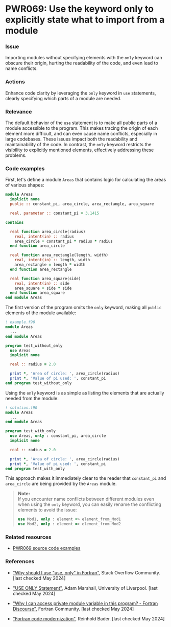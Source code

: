 # PWR069: Use the keyword only to explicitly state what to import from a module

### Issue

Importing modules without specifying elements with the `only` keyword can
obscure their origin, hurting the readability of the code, and even lead to
name conflicts.

### Actions

Enhance code clarity by leveraging the `only` keyword in `use` statements,
clearly specifying which parts of a module are needed.

### Relevance

The default behavior of the `use` statement is to make all public parts of a
module accessible to the program. This makes tracing the origin of each element
more difficult, and can even cause name conflicts, especially in large
codebases. These issues impact both the readability and maintainability of the
code. In contrast, the `only` keyword restricts the visibility to explicitly
mentioned elements, effectively addressing these problems.

### Code examples

First, let's define a module `Areas` that contains logic for calculating the
areas of various shapes:

```f90
module Areas
  implicit none
  public :: constant_pi, area_circle, area_rectangle, area_square

  real, parameter :: constant_pi = 3.1415

contains

  real function area_circle(radius)
    real, intent(in) :: radius
    area_circle = constant_pi * radius * radius
  end function area_circle

  real function area_rectangle(length, width)
    real, intent(in) :: length, width
    area_rectangle = length * width
  end function area_rectangle

  real function area_square(side)
    real, intent(in) :: side
    area_square = side * side
  end function area_square
end module Areas
```

The first version of the program omits the `only` keyword, making all `public`
elements of the module available:

```f90
! example.f90
module Areas
  ...
end module Areas

program test_without_only
  use Areas
  implicit none

  real :: radius = 2.0

  print *, 'Area of circle: ', area_circle(radius)
  print *, 'Value of pi used: ', constant_pi
end program test_without_only
```

Using the `only` keyword is as simple as listing the elements that are actually
needed from the module:

```f90
! solution.f90
module Areas
  ...
end module Areas

program test_with_only
  use Areas, only : constant_pi, area_circle
  implicit none

  real :: radius = 2.0

  print *, 'Area of circle: ', area_circle(radius)
  print *, 'Value of pi used: ', constant_pi
end program test_with_only
```

This approach makes it immediately clear to the reader that `constant_pi` and
`area_circle` are being provided by the `Areas` module.

>**Note:**  
>If you encounter name conflicts between different modules even when using the
>`only` keyword, you can easily rename the conflicting elements to avoid the
>issue:
>
>```f90
>use Mod1, only : element => element_from_Mod1
>use Mod2, only : element => element_from_Mod2
>```

### Related resources

- [PWR069 source code examples](../PWR069/)

### References

- ["Why should I use "use, only" in
Fortran"](https://stackoverflow.com/questions/51686745/why-should-i-use-use-only-in-fortran),
Stack Overflow Community. [last checked May 2024]

- ["USE ONLY
Statement"](https://www4.cs.fau.de/Lehre/SS97/V_PPS/fortran/HTMLNotesnode156.html#UseStatement2),
Adam Marshall, University of Liverpool. [last checked May 2024]

- ["Why I can access private module variable in this program? - Fortran
Discourse"](https://fortran-lang.discourse.group/t/why-i-can-access-private-module-variable-in-this-program/5092),
Fortran Community. [last checked May 2024]

- ["Fortran code
modernization"](https://www.ugent.be/hpc/en/training/2018/modern_fortran_materials/modernfortran2018.pdf),
Reinhold Bader. [last checked May 2024]
